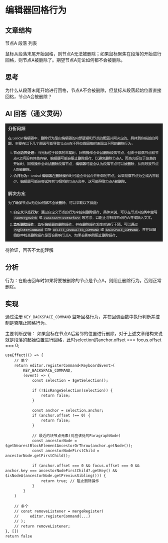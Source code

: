 # 编辑器回格行为

## 文章结构
节点A
段落
列表

鼠标从段落末尾开始回格，则节点A无法被删除；如果鼠标聚焦在段落的开始进行回格，则节点A被删除了。期望节点A无论如何都不会被删除。

## 思考
为什么从段落末尾开始进行回格，节点A不会被删除，但鼠标从段落起始位置直接回格，节点A会被删除？

## AI 回答（通义灵码）
![TONGYI](/img/lexical-backspace.png)

待验证，回答不太能理解

## 分析
行为：在敲击回车时如果将要被删除的节点是节点A，则阻止删除行为。否则正常删除。

## 实现
通过注册 `KEY_BACKSPACE_COMMAND` 监听回格行为，并在回调函数中执行判断并控制是否阻止回格行为。

主要判断逻辑：
如果鼠标在节点A后紧邻的位置进行删除，对于上述文章结构来说就是段落的起始位置进行回格，此时selection的anchor.offset === focus.offset === 0;

```
useEffect(() => {
    // 单个
    return editor.registerCommand<KeyboardEvent>(
        KEY_BACKSPACE_COMMAND,
        (event) => {
            const selection = $getSelection();
            
            if (!$isRangeSelection(selection)) {
                return false;
            }

            const anchor = selection.anchor;
            if (anchor.offset !== 0) {
                return false;
            }

            // 最近的块节点元素(对应该处的ParagraphNode)
            const ancestorNode = $getNearestBlockElementAncestorOrThrow(anchor.getNode());
            const ancestorNodeFirstChild = ancestorNode.getFirstChild();

            if (anchor.offset === 0 && focus.offset === 0 && anchor.key === ancestorNodeFirstChild?.getKey() && $isNodeA(ancestorNode.getPreviusSibling())) {
                return true; // 阻止删除操作
            }
        }
    )

    // 多个
    // const removeListener = mergeRegister(
    //     editor.registerCommand(...)
    // );
    // return removeListener;
}, [])
return false
```
